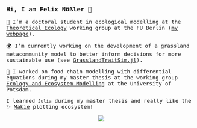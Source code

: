 <samp>

### Hi, I am Felix Nößler 👋




🌱 I’m a doctoral student in ecological modelling at the [Theoretical Ecology](https://www.bcp.fu-berlin.de/en/biologie/arbeitsgruppen/botanik/ag_tietjen/index.html) working group at the FU Berlin ([my webpage](https://www.bcp.fu-berlin.de/en/biologie/arbeitsgruppen/botanik/ag_tietjen/People/doktoranden/Noessler/index.html)).

🌍 I’m currently working on the development of a grassland metacommunity model to better inform decisions for more sustainable use (see [GrasslandTraitSim.jl](https://github.com/FelixNoessler/GrasslandTraitSim.jl)).

🔭 I worked on food chain modelling with differential equations during my master thesis at the working group [Ecology and Ecosystem Modelling](https://www.uni-potsdam.de/en/ibb-ecology/overview) at the University of Potsdam.

I learned `Julia` during my master thesis and really like the ✨ [Makie](https://docs.makie.org/stable/) plotting ecosystem!

<p align="center">
  <a href="https://skillicons.dev">
    <img src="https://skillicons.dev/icons?i=julia,py,r,bash,linux,md,git" />
  </a>
</p>
